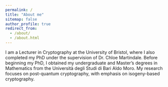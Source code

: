 ```yaml
---
permalink: /
title: "About me"
sitemap: false
author_profile: true
redirect_from: 
  - /about/
  - /about.html
---
```

I am a Lecturer in Cryptography at the University of Bristol, where I also completed my PhD under the supervision of Dr. Chloe Martindale. Before beginning my PhD, I obtained my undergraduate and Master’s degrees in Mathematics from the Università degli Studi di Bari Aldo Moro. My research focuses on post-quantum cryptography, with emphasis on isogeny-based cryptography.
